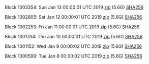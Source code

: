 Block 1003354: Sun Jan 13 00:00:01 UTC 2019 [zip](https://dash-bootstrap.ams3.digitaloceanspaces.com/mainnet/2019-01-13/bootstrap.dat.zip) (5.6G) [SHA256](https://dash-bootstrap.ams3.digitaloceanspaces.com/mainnet/2019-01-13/sha256.txt)

Block 1002805: Sat Jan 12 00:00:01 UTC 2019 [zip](https://dash-bootstrap.ams3.digitaloceanspaces.com/mainnet/2019-01-12/bootstrap.dat.zip) (5.6G) [SHA256](https://dash-bootstrap.ams3.digitaloceanspaces.com/mainnet/2019-01-12/sha256.txt)

Block 1002253: Fri Jan 11 00:00:01 UTC 2019 [zip](https://dash-bootstrap.ams3.digitaloceanspaces.com/mainnet/2019-01-11/bootstrap.dat.zip) (5.6G) [SHA256](https://dash-bootstrap.ams3.digitaloceanspaces.com/mainnet/2019-01-11/sha256.txt)

Block 1001704: Thu Jan 10 00:00:01 UTC 2019 [zip](https://dash-bootstrap.ams3.digitaloceanspaces.com/mainnet/2019-01-10/bootstrap.dat.zip) (5.6G) [SHA256](https://dash-bootstrap.ams3.digitaloceanspaces.com/mainnet/2019-01-10/sha256.txt)

Block 1001152: Wed Jan  9 00:00:02 UTC 2019 [zip](https://dash-bootstrap.ams3.digitaloceanspaces.com/mainnet/2019-01-09/bootstrap.dat.zip) (5.6G) [SHA256](https://dash-bootstrap.ams3.digitaloceanspaces.com/mainnet/2019-01-09/sha256.txt)

Block 1000599: Tue Jan  8 00:00:02 UTC 2019 [zip](https://dash-bootstrap.ams3.digitaloceanspaces.com/mainnet/2019-01-08/bootstrap.dat.zip) (5.6G) [SHA256](https://dash-bootstrap.ams3.digitaloceanspaces.com/mainnet/2019-01-08/sha256.txt)
